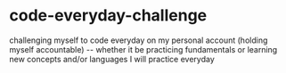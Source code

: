 # code-everyday-challenge
challenging myself to code everyday on my personal account (holding myself accountable) -- whether it be practicing fundamentals or learning new concepts and/or languages I will practice everyday
